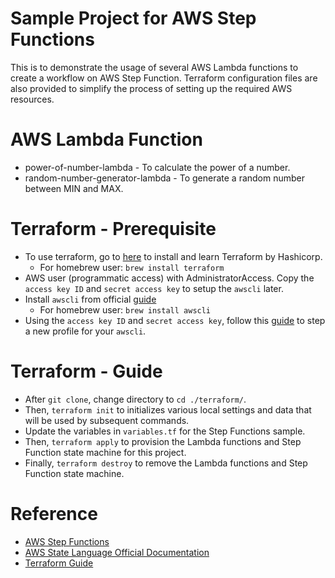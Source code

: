 # Sample Project for AWS Step Functions

This is to demonstrate the usage of several AWS Lambda functions to create a workflow on AWS Step Function. Terraform configuration files are also provided to simplify the process of setting up the required AWS resources.

# AWS Lambda Function
- power-of-number-lambda - To calculate the power of a number.
- random-number-generator-lambda - To generate a random number between MIN and MAX.

# Terraform - Prerequisite
- To use terraform, go to [here](https://learn.hashicorp.com/terraform/getting-started/install.html) to install and learn Terraform by Hashicorp.
    - For homebrew user: `brew install terraform`
- AWS user (programmatic access) with AdministratorAccess. Copy the `access key ID` and `secret access key` to setup the `awscli` later.
- Install `awscli` from official [guide](https://docs.aws.amazon.com/cli/latest/userguide/install-linux-al2017.html)
    - For homebrew user: `brew install awscli`
- Using the `access key ID` and `secret access key`, follow this [guide](https://docs.aws.amazon.com/cli/latest/userguide/cli-configure-profiles.html) to step a new profile for your `awscli`.

# Terraform - Guide
 - After `git clone`, change directory to `cd ./terraform/`.
 - Then, `terraform init` to initializes various local settings and data that will be used by subsequent commands.
 - Update the variables in `variables.tf` for the Step Functions sample.
 - Then, `terraform apply` to provision the Lambda functions and Step Function state machine for this project.
 - Finally, `terraform destroy` to remove the Lambda functions and Step Function state machine.

# Reference
- [AWS Step Functions](https://docs.aws.amazon.com/step-functions/latest/dg/welcome.html)
- [AWS State Language Official Documentation](https://docs.aws.amazon.com/step-functions/latest/dg/concepts-amazon-states-language.html)
- [Terraform Guide](https://learn.hashicorp.com/terraform/getting-started/install.html)

